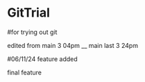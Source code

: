 # GitTrial
#for trying out git

edited from main 3 04pm
__ main last 3 24pm

#06/11/24
feature added

final feature

